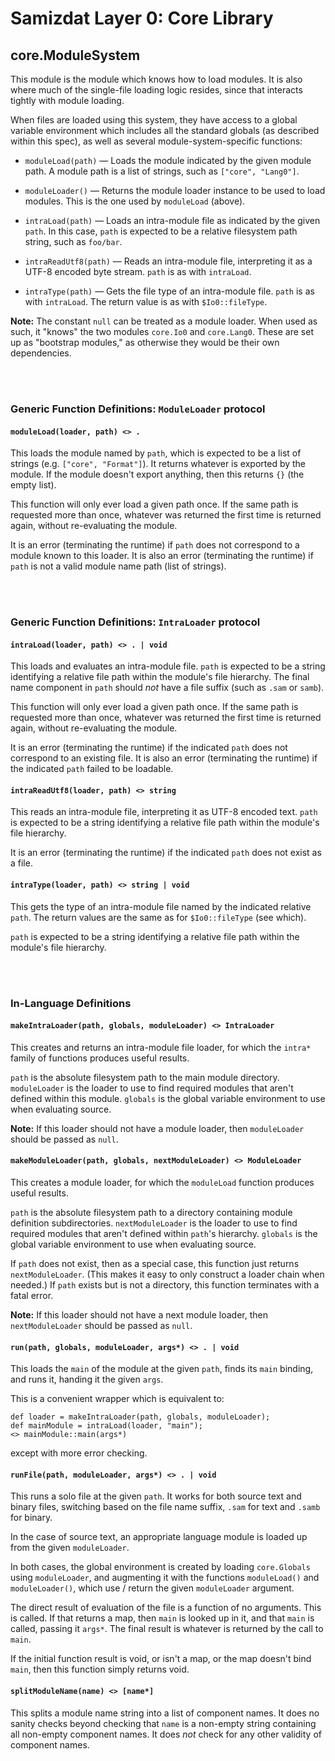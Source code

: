 Samizdat Layer 0: Core Library
==============================

core.ModuleSystem
-----------------

This module is the module which knows how to load modules. It is also
where much of the single-file loading logic resides, since that interacts
tightly with module loading.

When files are loaded using this system, they have access to a global
variable environment which includes all the standard globals (as described
within this spec), as well as several module-system-specific functions:

* `moduleLoad(path)` &mdash; Loads the module indicated by the given
  module path. A module path is a list of strings, such as
  `["core", "Lang0"]`.

* `moduleLoader()` &mdash; Returns the module loader instance to be used
  to load modules. This is the one used by `moduleLoad` (above).

* `intraLoad(path)` &mdash; Loads an intra-module file as indicated by
  the given `path`. In this case, `path` is expected to be a relative
  filesystem path string, such as `foo/bar`.

* `intraReadUtf8(path)` &mdash; Reads an intra-module file, interpreting
  it as a UTF-8 encoded byte stream. `path` is as with `intraLoad`.

* `intraType(path)` &mdash; Gets the file type of an intra-module file.
  `path` is as with `intraLoad`. The return value is as with `$Io0::fileType`.

**Note:** The constant `null` can be treated as a module loader. When used
as such, it "knows" the two modules `core.Io0` and `core.Lang0`. These are
set up as "bootstrap modules," as otherwise they would be their own
dependencies.


<br><br>
### Generic Function Definitions: `ModuleLoader` protocol

#### `moduleLoad(loader, path) <> .`

This loads the module named by `path`, which is expected to be a list of
strings (e.g. `["core", "Format"]`). It returns whatever is exported by
the module. If the module doesn't export anything, then this returns
`{}` (the empty list).

This function will only ever load a given path once. If the same path
is requested more than once, whatever was returned the first time
is returned again, without re-evaluating the module.

It is an error (terminating the runtime) if `path` does not correspond to
a module known to this loader. It is also an error (terminating the runtime)
if `path` is not a valid module name path (list of strings).


<br><br>
### Generic Function Definitions: `IntraLoader` protocol

#### `intraLoad(loader, path) <> . | void`

This loads and evaluates an intra-module file. `path` is expected to be a
string identifying a relative file path within the module's file hierarchy.
The final name component in `path` should *not* have a file suffix (such as
`.sam` or `samb`).

This function will only ever load a given path once. If the same path
is requested more than once, whatever was returned the first time
is returned again, without re-evaluating the module.

It is an error (terminating the runtime) if the indicated `path` does not
correspond to an existing file. It is also an error (terminating the runtime)
if the indicated `path` failed to be loadable.

#### `intraReadUtf8(loader, path) <> string`

This reads an intra-module file, interpreting it as UTF-8 encoded text. `path`
is expected to be a string identifying a relative file path within the
module's file hierarchy.

It is an error (terminating the runtime) if the indicated `path` does not
exist as a file.

#### `intraType(loader, path) <> string | void`

This gets the type of an intra-module file named by the indicated relative
`path`. The return values are the same as for `$Io0::fileType`
(see which).

`path` is expected to be a string identifying a relative file path within the
module's file hierarchy.


<br><br>
### In-Language Definitions

#### `makeIntraLoader(path, globals, moduleLoader) <> IntraLoader`

This creates and returns an intra-module file loader, for which the `intra*`
family of functions produces useful results.

`path` is the absolute filesystem path to the main module directory.
`moduleLoader` is the loader to use to find required modules that aren't
defined within this module. `globals` is the global variable environment
to use when evaluating source.

**Note:** If this loader should not have a module loader, then
`moduleLoader` should be passed as `null`.

#### `makeModuleLoader(path, globals, nextModuleLoader) <> ModuleLoader`

This creates a module loader, for which the `moduleLoad` function produces
useful results.

`path` is the absolute filesystem path to a directory containing module
definition subdirectories. `nextModuleLoader` is the loader to use to find
required modules that aren't defined within `path`'s hierarchy. `globals`
is the global variable environment to use when evaluating source.

If `path` does not exist, then as a special case, this function just returns
`nextModuleLoader`. (This makes it easy to only construct a loader chain
when needed.) If `path` exists but is not a directory, this function
terminates with a fatal error.

**Note:** If this loader should not have a next module loader, then
`nextModuleLoader` should be passed as `null`.

#### `run(path, globals, moduleLoader, args*) <> . | void`

This loads the `main` of the module at the given `path`, finds its
`main` binding, and runs it, handing it the given `args`.

This is a convenient wrapper which is equivalent to:

```
def loader = makeIntraLoader(path, globals, moduleLoader);
def mainModule = intraLoad(loader, "main");
<> mainModule::main(args*)
```

except with more error checking.

#### `runFile(path, moduleLoader, args*) <> . | void`

This runs a solo file at the given `path`. It works for both source text
and binary files, switching based on the file name suffix, `.sam` for text
and `.samb` for binary.

In the case of source text, an appropriate language module is loaded up
from the given `moduleLoader`.

In both cases, the global environment is created by loading `core.Globals`
using `moduleLoader`, and augmenting it with the functions `moduleLoad()`
and `moduleLoader()`, which use / return the given `moduleLoader` argument.

The direct result of evaluation of the file is a function of no arguments.
This is called. If that returns a map, then `main` is looked up in it,
and that `main` is called, passing it `args*`. The final result is whatever
is returned by the call to `main`.

If the initial function result is void, or isn't a map, or the map doesn't
bind `main`, then this function simply returns void.

#### `splitModuleName(name) <> [name*]`

This splits a module name string into a list of component names. It
does no sanity checks beyond checking that `name` is a non-empty string
containing all non-empty component names. It does *not* check for any
other validity of component names.
